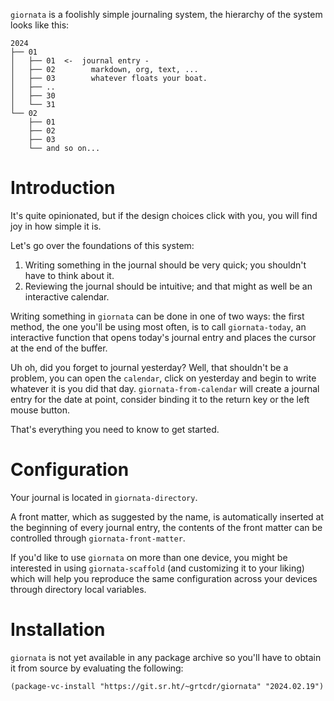 `giornata` is a foolishly simple journaling system, the hierarchy of the system
looks like this:

    2024
    ├── 01
    │   ├── 01  <-  journal entry -
    │   ├── 02        markdown, org, text, ...
    │   ├── 03        whatever floats your boat.
    │   ├── ..
    │   ├── 30
    │   └── 31
    └── 02
        ├── 01
        ├── 02
        ├── 03
        └── and so on...

# Introduction

It's quite opinionated, but if the design choices click with you, you will find
joy in how simple it is.

Let's go over the foundations of this system:
1. Writing something in the journal should be very quick; you shouldn't have to
   think about it.
2. Reviewing the journal should be intuitive; and that might as well be an
   interactive calendar.

Writing something in `giornata` can be done in one of two ways: the first
method, the one you'll be using most often, is to call `giornata-today`, an
interactive function that opens today's journal entry and places the cursor at
the end of the buffer.

Uh oh, did you forget to journal yesterday? Well, that shouldn't be a problem,
you can open the `calendar`, click on yesterday and begin to write whatever it
is you did that day. `giornata-from-calendar` will create a journal entry for
the date at point, consider binding it to the return key or the left mouse
button.

That's everything you need to know to get started.

# Configuration

Your journal is located in `giornata-directory`.

A front matter, which as suggested by the name, is automatically inserted at the
beginning of every journal entry, the contents of the front matter can be
controlled through `giornata-front-matter`.

If you'd like to use `giornata` on more than one device, you might be interested
in using `giornata-scaffold` (and customizing it to your liking) which will help
you reproduce the same configuration across your devices through directory local
variables.

# Installation

`giornata` is not yet available in any package archive so you'll have to obtain
it from source by evaluating the following:

``` emacs-lisp
(package-vc-install "https://git.sr.ht/~grtcdr/giornata" "2024.02.19")
```
